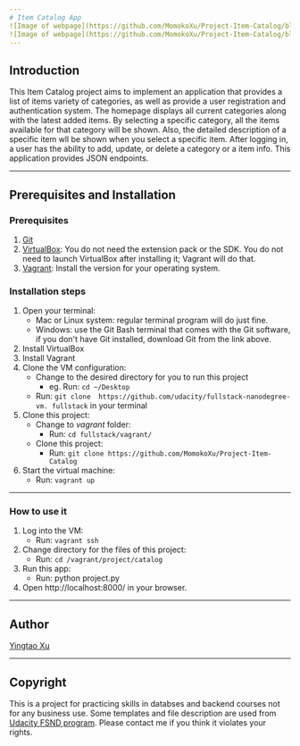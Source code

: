 ```yaml
---
# Item Catalog App
![Image of webpage](https://github.com/MomokoXu/Project-Item-Catalog/blob/master/app_sample1.png)
![Image of webpage](https://github.com/MomokoXu/Project-Item-Catalog/blob/master/app_sample2.png)
---
```


## Introduction
This Item Catalog project aims to implement an application that provides a list of items variety of categories, as well as provide a user registration and authentication system.
The homepage displays all current categories along with the latest added items. By selecting a specific category, all the items available for that category will be shown. Also, the detailed description of a specific item wll be shown when you select a specific item.
After logging in, a user has the ability to add, update, or delete a category or a item info.
This application provides JSON endpoints.

---

## Prerequisites and Installation
### Prerequisites
1. [Git](https://git-scm.com/doc)
2. [VirtualBox](https://classroom.udacity.com/nanodegrees/nd004/parts/af045689-1d81-46e7-8a3b-ad05de1142ce/modules/353202897075460/lessons/3423258756/concepts/14c72fe3-e3fe-4959-9c4b-467cf5b7c3a0): You do not need the extension pack or the SDK. You do not need to launch VirtualBox after installing it; Vagrant will do that.
3. [Vagrant](https://www.vagrantup.com/):  Install the version for your operating system.

### Installation steps
1. Open your terminal:
    * Mac or Linux system: regular terminal program will do just fine.
    * Windows: use the Git Bash terminal that comes with the Git software, if you don't have Git installed, download Git from the link above.
2.  Install VirtualBox
3.  Install Vagrant
4.  Clone the VM configuration:
    * Change to the desired directory for you to run this project
        *  eg. Run: `cd ~/Desktop`
    * Run: `git clone  https://github.com/udacity/fullstack-nanodegree-vm. fullstack` in your terminal
5.  Clone this project:
    * Change to *vagrant* folder:
        * Run: `cd fullstack/vagrant/`
    * Clone this project:
        * Run: `git clone https://github.com/MomokoXu/Project-Item-Catalog`
6. Start the virtual machine:
    * Run: `vagrant up`
---
### How to use it
1. Log into the VM:
    * Run:  `vagrant ssh`
2. Change directory for the files of this project:
    * Run: `cd /vagrant/project/catalog`
3. Run this app:
    * Run: python project.py
4. Open http://localhost:8000/ in your browser.
---

## Author
[Yingtao Xu](https://github.com/MomokoXu)

---
## Copyright
This is a project for practicing skills in databses and backend courses not for any business use. Some templates and file description are used from [Udacity FSND program](https://www.udacity.com/course/full-stack-web-developer-nanodegree--nd004). Please contact me if you think it violates your rights.